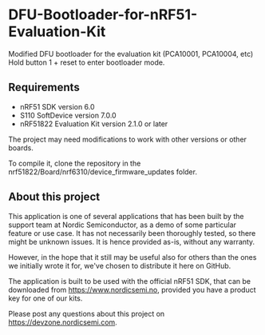 DFU-Bootloader-for-nRF51-Evaluation-Kit
=======================================

Modified DFU bootloader for the evaluation kit (PCA10001, PCA10004, etc)
Hold button 1 + reset to enter bootloader mode. 

Requirements
------------
- nRF51 SDK version 6.0
- S110 SoftDevice version 7.0.0
- nRF51822 Evaluation Kit version 2.1.0 or later

The project may need modifications to work with other versions or other boards. 

To compile it, clone the repository in the nrf51822/Board/nrf6310/device_firmware_updates folder.

About this project
------------------
This application is one of several applications that has been built by the support team at Nordic Semiconductor, as a demo of some particular feature or use case. It has not necessarily been thoroughly tested, so there might be unknown issues. It is hence provided as-is, without any warranty. 

However, in the hope that it still may be useful also for others than the ones we initially wrote it for, we've chosen to distribute it here on GitHub. 

The application is built to be used with the official nRF51 SDK, that can be downloaded from https://www.nordicsemi.no, provided you have a product key for one of our kits.

Please post any questions about this project on https://devzone.nordicsemi.com.

